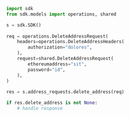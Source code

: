 <!-- Start SDK Example Usage -->
```python
import sdk
from sdk.models import operations, shared

s = sdk.SDK()
    
req = operations.DeleteAddressRequest(
    headers=operations.DeleteAddressHeaders(
        authorization="dolores",
    ),
    request=shared.DeleteAddressRequest(
        ethereumaddress="sit",
        password="id",
    ),
)
    
res = s.address_requests.delete_address(req)

if res.delete_address is not None:
    # handle response
```
<!-- End SDK Example Usage -->